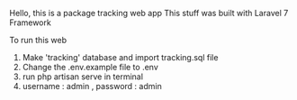 Hello, this is a package tracking web app
This stuff was built with Laravel 7 Framework

To run this web 
1. Make 'tracking' database and import tracking.sql file
2. Change the .env.example file to .env 
3. run php artisan serve in terminal
4. username : admin , password : admin
